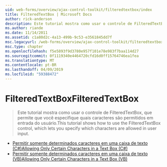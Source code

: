 ```yaml
---
uid: web-forms/overview/ajax-control-toolkit/filteredtextbox/index
title: FilteredTextBox | Microsoft Docs
author: rick-anderson
description: Este tutorial mostra como usar o controle de FilteredTextBox, que permite que você especifique quais caracteres são permitidos em entrada do usuário.
ms.author: riande
ms.date: 11/14/2011
ms.assetid: c1a80d2c-4a13-499b-9c53-e3561845dd7f
msc.legacyurl: /web-forms/overview/ajax-control-toolkit/filteredtextbox
msc.type: chapter
ms.openlocfilehash: f5e5893f9d3780e957f101e78e983f7baa114d27
ms.sourcegitcommit: 0f1119340e4464720cfd16d0ff15764746ea1fea
ms.translationtype: MT
ms.contentlocale: pt-BR
ms.lasthandoff: 04/09/2019
ms.locfileid: "59388472"
---
```

# <a name="filteredtextbox"></a><span data-ttu-id="05457-103">FilteredTextBox</span><span class="sxs-lookup"><span data-stu-id="05457-103">FilteredTextBox</span></span>

> <span data-ttu-id="05457-104">Este tutorial mostra como usar o controle de FilteredTextBox, que permite que você especifique quais caracteres são permitidos em entrada do usuário.</span><span class="sxs-lookup"><span data-stu-id="05457-104">This tutorial shows how to use the FilteredTextBox control, which lets you specify which characters are allowed in user input.</span></span>


- [<span data-ttu-id="05457-105">Permitir somente determinados caracteres em uma caixa de texto (C#)</span><span class="sxs-lookup"><span data-stu-id="05457-105">Allowing Only Certain Characters in a Text Box (C#)</span></span>](allowing-only-certain-characters-in-a-text-box-cs.md)
- [<span data-ttu-id="05457-106">Permitir somente determinados caracteres em uma caixa de texto (VB)</span><span class="sxs-lookup"><span data-stu-id="05457-106">Allowing Only Certain Characters in a Text Box (VB)</span></span>](allowing-only-certain-characters-in-a-text-box-vb.md)
